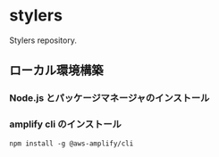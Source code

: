# stylers
Stylers repository.

## ローカル環境構築

### Node.js とパッケージマネージャのインストール

### amplify cli のインストール
```shell script
npm install -g @aws-amplify/cli
```
